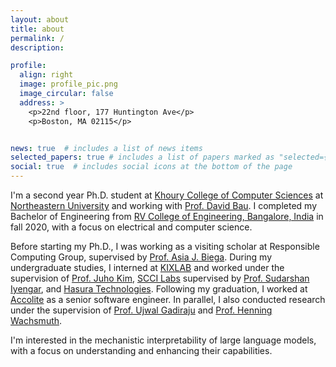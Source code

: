 ```yaml
---
layout: about
title: about
permalink: /
description: 

profile:
  align: right
  image: profile_pic.png
  image_circular: false
  address: >
    <p>22nd floor, 177 Huntington Ave</p>
    <p>Boston, MA 02115</p>


news: true  # includes a list of news items
selected_papers: true # includes a list of papers marked as "selected={true}"
social: true  # includes social icons at the bottom of the page
---
```


I'm a second year Ph.D. student at [Khoury College of Computer Sciences](https://www.khoury.northeastern.edu/) at [Northeastern University](https://www.northeastern.edu/) and working with [Prof. David Bau](https://baulab.info/). I completed my Bachelor of Engineering from [RV College of Engineering, Bangalore, India](https://rvce.edu.in/) in fall 2020, with a focus on electrical and computer science.


Before starting my Ph.D., I was working as a visiting scholar at Responsible Computing Group, supervised by [Prof. Asia J. Biega](https://asiabiega.github.io/). During my undergraduate studies, I interned at [KIXLAB](https://kixlab.org/) and worked under the supervision of [Prof. Juho Kim](http://juhokim.com/), [SCCI Labs](http://sccilabs.org/) supervised by [Prof. Sudarshan Iyengar](http://www.iitrpr.ac.in/sudarshan-iyengar), and [Hasura Technologies](https://hasura.io/). Following my graduation, I worked at [Accolite](https://www.accolite.com/) as a senior software engineer. In parallel, I also conducted research under the supervision of [Prof. Ujwal Gadiraju](http://ujwalgadiraju.com/) and [Prof. Henning Wachsmuth](https://en.cs.uni-paderborn.de/css).

I'm interested in the mechanistic interpretability of large language models, with a focus on understanding and enhancing their capabilities.